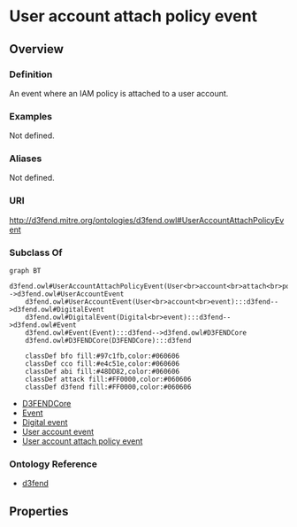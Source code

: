 # User account attach policy event

## Overview

### Definition
An event where an IAM policy is attached to a user account.

### Examples
Not defined.

### Aliases
Not defined.

### URI
http://d3fend.mitre.org/ontologies/d3fend.owl#UserAccountAttachPolicyEvent

### Subclass Of
```mermaid
graph BT
    d3fend.owl#UserAccountAttachPolicyEvent(User<br>account<br>attach<br>policy<br>event):::d3fend-->d3fend.owl#UserAccountEvent
    d3fend.owl#UserAccountEvent(User<br>account<br>event):::d3fend-->d3fend.owl#DigitalEvent
    d3fend.owl#DigitalEvent(Digital<br>event):::d3fend-->d3fend.owl#Event
    d3fend.owl#Event(Event):::d3fend-->d3fend.owl#D3FENDCore
    d3fend.owl#D3FENDCore(D3FENDCore):::d3fend
    
    classDef bfo fill:#97c1fb,color:#060606
    classDef cco fill:#e4c51e,color:#060606
    classDef abi fill:#48DD82,color:#060606
    classDef attack fill:#FF0000,color:#060606
    classDef d3fend fill:#FF0000,color:#060606
```

- [D3FENDCore](/docs/ontology/reference/model/D3FENDCore/D3FENDCore.md)
- [Event](/docs/ontology/reference/model/D3FENDCore/Event/Event.md)
- [Digital event](/docs/ontology/reference/model/D3FENDCore/Event/Digital%20event/Digital%20event.md)
- [User account event](/docs/ontology/reference/model/D3FENDCore/Event/Digital%20event/User%20account%20event/User%20account%20event.md)
- [User account attach policy event](/docs/ontology/reference/model/D3FENDCore/Event/Digital%20event/User%20account%20event/User%20account%20attach%20policy%20event/User%20account%20attach%20policy%20event.md)


### Ontology Reference
- [d3fend](http://d3fend.mitre.org/ontologies/d3fend.owl#)

## Properties
